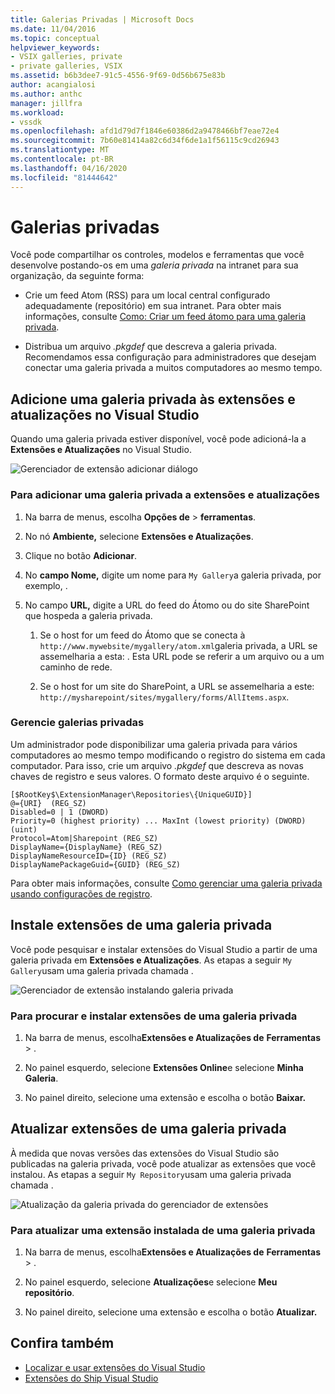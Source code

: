 ```yaml
---
title: Galerias Privadas | Microsoft Docs
ms.date: 11/04/2016
ms.topic: conceptual
helpviewer_keywords:
- VSIX galleries, private
- private galleries, VSIX
ms.assetid: b6b3dee7-91c5-4556-9f69-0d56b675e83b
author: acangialosi
ms.author: anthc
manager: jillfra
ms.workload:
- vssdk
ms.openlocfilehash: afd1d79d7f1846e60386d2a9478466bf7eae72e4
ms.sourcegitcommit: 7b60e81414a82c6d34f6de1a1f56115c9cd26943
ms.translationtype: MT
ms.contentlocale: pt-BR
ms.lasthandoff: 04/16/2020
ms.locfileid: "81444642"
---
```

# <a name="private-galleries"></a>Galerias privadas
Você pode compartilhar os controles, modelos e ferramentas que você desenvolve postando-os em uma *galeria privada* na intranet para sua organização, da seguinte forma:

- Crie um feed Atom (RSS) para um local central configurado adequadamente (repositório) em sua intranet. Para obter mais informações, consulte [Como: Criar um feed átomo para uma galeria privada](../extensibility/how-to-create-an-atom-feed-for-a-private-gallery.md).

- Distribua um arquivo *.pkgdef* que descreva a galeria privada. Recomendamos essa configuração para administradores que desejam conectar uma galeria privada a muitos computadores ao mesmo tempo.

## <a name="add-a-private-gallery-to-extensions-and-updates-in-visual-studio"></a>Adicione uma galeria privada às extensões e atualizações no Visual Studio
 Quando uma galeria privada estiver disponível, você pode adicioná-la a **Extensões e Atualizações** no Visual Studio.

 ![Gerenciador de extensão adicionar diálogo](../extensibility/media/em_adddialog.png "EM_AddDialog")

### <a name="to-add-a-private-gallery-to-extensions-and-updates"></a>Para adicionar uma galeria privada a extensões e atualizações

1. Na barra de menus, escolha **Opções de** > **ferramentas**.

2. No nó **Ambiente,** selecione **Extensões e Atualizações**.

3. Clique no botão **Adicionar**.

4. No **campo Nome,** digite um nome para `My Gallery`a galeria privada, por exemplo, .

5. No campo **URL,** digite a URL do feed do Átomo ou do site SharePoint que hospeda a galeria privada.

    1. Se o host for um feed do Átomo que se conecta à `http://www.mywebsite/mygallery/atom.xml`galeria privada, a URL se assemelharia a esta: .  Esta URL pode se referir a um arquivo ou a um caminho de rede.

    2. Se o host for um site do SharePoint, a URL se assemelharia a este: `http://mysharepoint/sites/mygallery/forms/AllItems.aspx`.

### <a name="manage-private-galleries"></a>Gerencie galerias privadas
 Um administrador pode disponibilizar uma galeria privada para vários computadores ao mesmo tempo modificando o registro do sistema em cada computador. Para isso, crie um arquivo *.pkgdef* que descreva as novas chaves de registro e seus valores.  O formato deste arquivo é o seguinte.

```
[$RootKey$\ExtensionManager\Repositories\{UniqueGUID}]
@={URI}  (REG_SZ)
Disabled=0 | 1 (DWORD)
Priority=0 (highest priority) ... MaxInt (lowest priority) (DWORD) (uint)
Protocol=Atom|Sharepoint (REG_SZ)
DisplayName={DisplayName} (REG_SZ)
DisplayNameResourceID={ID} (REG_SZ)
DisplayNamePackageGuid={GUID} (REG_SZ)

```

 Para obter mais informações, consulte [Como gerenciar uma galeria privada usando configurações de registro](../extensibility/how-to-manage-a-private-gallery-by-using-registry-settings.md).

## <a name="install-extensions-from-a-private-gallery"></a>Instale extensões de uma galeria privada
 Você pode pesquisar e instalar extensões do Visual Studio a partir de uma galeria privada em **Extensões e Atualizações**. As etapas a seguir `My Gallery`usam uma galeria privada chamada .

 ![Gerenciador de extensão instalando galeria privada](../extensibility/media/em_.png "EM_")

### <a name="to-search-for-and-install-extensions-from-a-private-gallery"></a>Para procurar e instalar extensões de uma galeria privada

1. Na barra de menus, escolha**Extensões e Atualizações de** **Ferramentas** > .

2. No painel esquerdo, selecione **Extensões Online**e selecione **Minha Galeria**.

3. No painel direito, selecione uma extensão e escolha o botão **Baixar.**

## <a name="update-extensions-from-a-private-gallery"></a>Atualizar extensões de uma galeria privada
 À medida que novas versões das extensões do Visual Studio são publicadas na galeria privada, você pode atualizar as extensões que você instalou. As etapas a seguir `My Repository`usam uma galeria privada chamada .

 ![Atualização da galeria privada do gerenciador de extensões](../extensibility/media/em_update.png "EM_Update")

### <a name="to-update-an-installed-extension-from-a-private-gallery"></a>Para atualizar uma extensão instalada de uma galeria privada

1. Na barra de menus, escolha**Extensões e Atualizações de** **Ferramentas** > .

2. No painel esquerdo, selecione **Atualizações**e selecione **Meu repositório**.

3. No painel direito, selecione uma extensão e escolha o botão **Atualizar.**

## <a name="see-also"></a>Confira também
- [Localizar e usar extensões do Visual Studio](../ide/finding-and-using-visual-studio-extensions.md)
- [Extensões do Ship Visual Studio](../extensibility/shipping-visual-studio-extensions.md)
